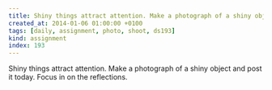 ```yaml
---
title: Shiny things attract attention. Make a photograph of a shiny object and post it today. Focus in on the reflections.
created_at: 2014-01-06 01:00:00 +0100
tags: [daily, assignment, photo, shoot, ds193]
kind: assignment
index: 193
---
```


Shiny things attract attention. Make a photograph of a shiny object and post it today. Focus in on the reflections.
